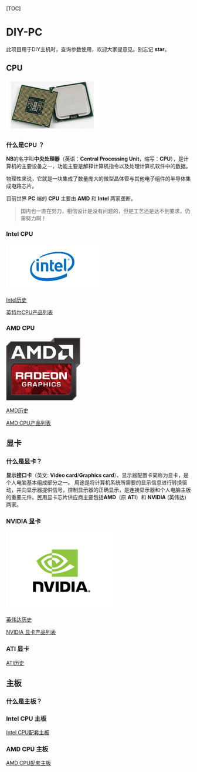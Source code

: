 [TOC]

# DIY-PC

此项目用于DIY主机时，查询参数使用，欢迎大家提意见。别忘记 **star**。

## CPU 

<img src="./resource/image/cpu.jpg " width="50%" height="50%">

### 什么是CPU ？

**NB**的名字叫**中央处理器**（英语：**Central Processing Unit**，缩写：**CPU**），是计算机的主要设备之一，功能主要是解释计算机指令以及处理计算机软件中的数据。

物理性来说，它就是一块集成了数量庞大的微型晶体管与其他电子组件的半导体集成电路芯片。

目前世界 **PC** 端的 **CPU** 主要由 **AMD** 和 **Intel** 两家垄断。

> 国内也一直在努力，相信设计是没有问题的，但是工艺还是达不到要求，仍需努力啊！

### Intel CPU

<img src="./resource/logo/intel.png " width="50%" height="50%">

[Intel历史]()

[英特尔CPU产品列表](cpu/intel)

### AMD CPU

<img src="./resource/logo/amd.png" width="40%" height="40%">

[AMD历史]()

[AMD CPU产品列表](cpu/amd)

## 显卡

### 什么是显卡？

**显示接口卡**（英文: **Video card**/**Graphics card**）、显示器配置卡简称为显卡，是个人电脑基本组成部分之一。 用途是将计算机系统所需要的显示信息进行转换驱动，并向显示器提供信号，控制显示器的正确显示，是连接显示器和个人电脑主板的重要元件。民用显卡芯片供应商主要包括**AMD**（原 **ATI**）和 **NVIDIA** (英伟达)两家。

### NVIDIA 显卡

<img src="./resource/logo/nvidia.jpg" width="60%" height="60%">

[英伟达历史]()

[NVIDIA 显卡产品列表](gpu/nvidia)

### ATI 显卡

[ATI历史]()

## 主板

### 什么是主板？

### Intel CPU 主板

[Intel CPU配套主板](cpu/amd)

### AMD CPU 主板

[AMD CPU配套主板](cpu/amd)